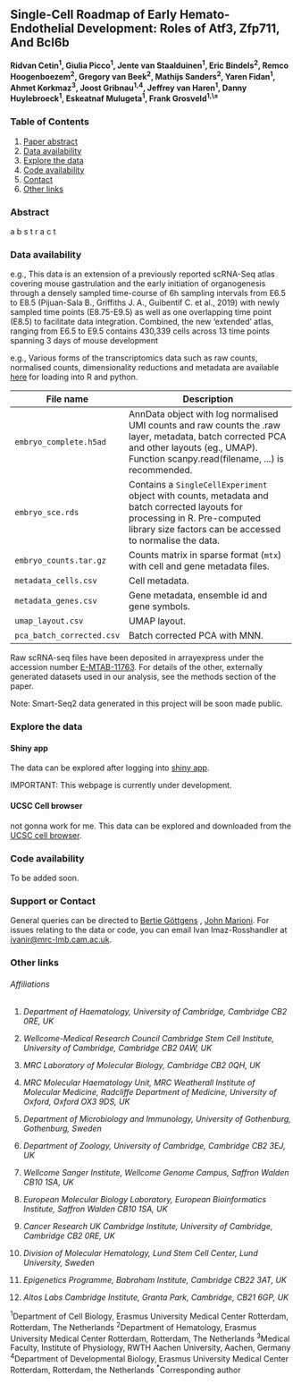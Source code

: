 ## Single-Cell Roadmap of Early Hemato-Endothelial Development: Roles of Atf3, Zfp711, And Bcl6b

**Ridvan Cetin<sup>1</sup>, Giulia Picco<sup>1</sup>, Jente van Staalduinen<sup>1</sup>, Eric Bindels<sup>2</sup>, Remco Hoogenboezem<sup>2</sup>, Gregory van Beek<sup>2</sup>, Mathijs Sanders<sup>2</sup>, Yaren Fidan<sup>1</sup>, Ahmet Korkmaz<sup>3</sup>, Joost Gribnau<sup>1,4</sup>, Jeffrey van Haren<sup>1</sup>, Danny Huylebroeck<sup>1</sup>, Eskeatnaf Mulugeta<sup>1</sup>, Frank Grosveld<sup>1,\±</sup>**

### Table of Contents

1. [Paper abstract](#Abstract)
2. [Data availability](#data)
3. [Explore the data](#explore)
4. [Code availability](#code)
5. [Contact](#contact)
6. [Other links](#links)

   

### Abstract

a
b
s
t
r
a
c
t

### Data availability<a name="data" />

e.g., This data is an extension of a previously reported scRNA-Seq atlas covering mouse gastrulation and the early initiation of organogenesis through a densely sampled time-course of 6h sampling intervals from E6.5 to E8.5 (Pijuan-Sala B., Griffiths J. A., Guibentif C. et al., 2019) with newly sampled time points (E8.75-E9.5) as well as one overlapping time point (E8.5) to facilitate data integration. Combined, the new ‘extended’ atlas, ranging from E6.5 to E9.5 contains 430,339 cells across 13 time points spanning 3 days of mouse development 

e.g.,  Various forms of the transcriptomics data such as raw counts, normalised counts, dimensionality reductions and metadata are available [here](https://cloud.mrc-lmb.cam.ac.uk/s/yxq7FRtYsLyF3jQ) for loading into R and python. 


| File name                                                    | Description                                                  |
| ------------------------------------------------------------ | ------------------------------------------------------------ |
| `embryo_complete.h5ad`                                                 | AnnData object with log normalised UMI counts and raw counts the .raw layer, metadata, batch corrected PCA and other layouts (eg., UMAP). Function scanpy.read(filename, ...) is recommended. |
| `embryo_sce.rds`                                                  | Contains a `SingleCellExperiment` object with counts, metadata and batch corrected layouts for processing in R. Pre-computed library size factors can be accessed to normalise the data. |
| `embryo_counts.tar.gz`                                               | Counts matrix in sparse format (`mtx`) with cell and gene metadata files. |
| `metadata_cells.csv`                                               | Cell metadata. |
| `metadata_genes.csv`                                               | Gene metadata, ensemble id and gene symbols. |
| `umap_layout.csv`                                               | UMAP layout. |
| `pca_batch_corrected.csv`                                               | Batch corrected PCA with MNN. |

Raw scRNA-seq files have been deposited in arrayexpress under the accession number [E-MTAB-11763](https://www.ebi.ac.uk/biostudies/arrayexpress/studies/E-MTAB-11763?query=E-MTAB-11763). For details of the other, externally generated datasets used in our analysis, see the methods section of the paper. 

Note: Smart-Seq2 data generated in this project will be soon made public.

### Explore the data<a name="explore" />

#### Shiny app 

The data can be explored after logging into [shiny app](https://ridvan.shinyapps.io/shinyapp/).
 
IMPORTANT: This webpage is currently under development.

#### UCSC Cell browser

not gonna work for me. This data can be explored and downloaded from the [UCSC cell browser](https://cells-test.gi.ucsc.edu/?ds=ext-mouse-atlas). 

### Code availability<a name="code" />

To be added soon.


### Support or Contact<a name="contact" />

General queries can be directed to [Bertie Göttgens](mailto:bg200@cam.ac.uk) , [John Marioni](mailto:marioni@ebi.ac.uk). For issues relating to the data or code, you can email Ivan Imaz-Rosshandler at [ivanir@mrc-lmb.cam.ac.uk](mailto:ivanir@mrc-lmb.cam.ac.uk).


### Other links<a name="links" />



###### Affiliations

1. *Department of Haematology, University of Cambridge, Cambridge CB2 0RE, UK*

2. *Wellcome-Medical Research Council Cambridge Stem Cell Institute, University of Cambridge, Cambridge CB2 0AW, UK*

3. *MRC Laboratory of Molecular Biology, Cambridge CB2 0QH, UK*

4. *MRC Molecular Haematology Unit, MRC Weatherall Institute of Molecular Medicine, Radcliffe Department of Medicine, University of Oxford, Oxford OX3 9DS, UK*

5. *Department of Microbiology and Immunology, University of Gothenburg, Gothenburg, Sweden*

6. *Department of Zoology, University of Cambridge, Cambridge CB2 3EJ, UK*

7. *Wellcome Sanger Institute, Wellcome Genome Campus, Saffron Walden CB10 1SA, UK*

8. *European Molecular Biology Laboratory, European Bioinformatics Institute, Saffron Walden CB10 1SA, UK*

9. *Cancer Research UK Cambridge Institute, University of Cambridge, Cambridge CB2 0RE, UK*

10. *Division of Molecular Hematology, Lund Stem Cell Center, Lund University, Sweden*

11. *Epigenetics Programme, Babraham Institute, Cambridge CB22 3AT, UK*

12. *Altos Labs Cambridge Institute, Granta Park, Cambridge, CB21 6GP, UK*



<sup>1</sup>Department of Cell Biology, Erasmus University Medical Center Rotterdam, Rotterdam, The Netherlands 
<sup>2</sup>Department of Hematology, Erasmus University Medical Center Rotterdam, Rotterdam, The Netherlands
<sup>3</sup>Medical Faculty, Institute of Physiology, RWTH Aachen University, Aachen, Germany
<sup>4</sup>Department of Developmental Biology, Erasmus University Medical Center Rotterdam, Rotterdam, the Netherlands
<sup>*</sup>Corresponding author
   
